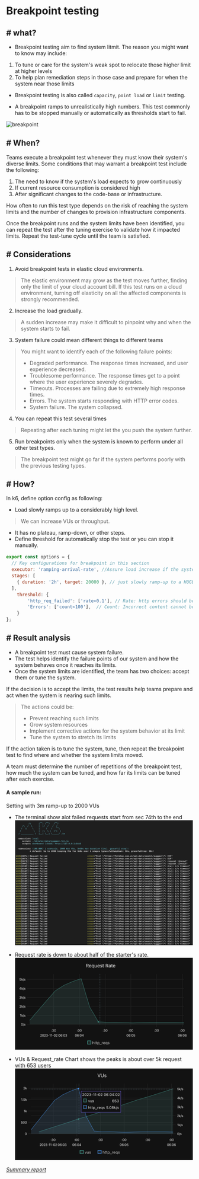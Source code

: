 # Breakpoint testing
## # what?
- Breakpoint testing aim to find system litmit. The reason you might want to know may include: 
1. To tune or care for the system's weak spot to relocate those higher limit at higher levels
2. To help plan remediation steps in those case and prepare for when the system near those limits

- Breakpoint testing is also called `capacity`, `point load` or `limit` testing.

- A breakpoint ramps to unrealistically high numbers. This test commonly has to be stopped manually or automatically as thresholds start to fail. 

![breakpoint](https://k6.io/docs/static/55e471bfd0f779075c1f37f89f5e095d/485a2/chart-breakpoint-test-overview.webp)
## # When?
Teams execute a breakpoint test whenever they must know their system's diverse limits. Some conditions that may warrant a breakpoint test include the following:
1. The need to know if the system's load expects to grow continuously
2. If current resource consumption is considered high
3. After significant changes to the code-base or infrastructure.

How often to run this test type depends on the risk of reaching the system limits and the number of changes to provision infrastructure components.

Once the breakpoint runs and the system limits have been identified, you can repeat the test after the tuning exercise to validate how it impacted limits. Repeat the test-tune cycle until the team is satisfied.

## # Considerations
1. Avoid breakpoint tests in elastic cloud environments.
> The elastic environment may grow as the test moves further, finding only the limit of your cloud account bill. If this test runs on a cloud environment, turning off elasticity on all the affected components is strongly recommended.
2. Increase the load gradually.
> A sudden increase may make it difficult to pinpoint why and when the system starts to fail.

3. System failure could mean different things to different teams
> You might want to identify each of the following failure points:
> - Degraded performance. The response times increased, and user experience decreased.
> - Troublesome performance. The response times get to a point where the user experience severely degrades.
> - Timeouts. Processes are failing due to extremely high response times.
> - Errors. The system starts responding with HTTP error codes.
> - System failure. The system collapsed.

4. You can repeat this test several times
> Repeating after each tuning might let the you push the system further.

5. Run breakpoints only when the system is known to perform under all other test types.
> The breakpoint test might go far if the system performs poorly with the previous testing types.

## # How?
In k6, define option config as following:
- Load slowly ramps up to a considerably high level. 
> We can increase VUs or throughput.
- It has no plateau, ramp-down, or other steps.
- Define threshold for automatically stop the test or you can stop it manually.
```js
export const options = {
  // Key configurations for breakpoint in this section
  executor: 'ramping-arrival-rate', //Assure load increase if the system slows
  stages: [
    { duration: '2h', target: 20000 }, // just slowly ramp-up to a HUGE load
  ],
    threshold: {
        'http_req_failed': ['rate<0.1'], // Rate: http errors should be less than 10%
        'Errors': ['count<100'],  // Count: Incorrect content cannot be returned more than 99 times.
    }
};
```
## # Result analysis
- A breakpoint test must cause system failure. 
- The test helps identify the failure points of our system and how the system behaves once it reaches its limits.
- Once the system limits are identified, the team has two choices: accept them or tune the system.

If the decision is to accept the limits, the test results help teams prepare and act when the system is nearing such limits. 
> The actions could be:
> - Prevent reaching such limits
> - Grow system resources
> - Implement corrective actions for the system behavior at its limit
> - Tune the system to stretch its limits

If the action taken is to tune the system, tune, then repeat the breakpoint test to find where and whether the system limits moved.

A team must determine the number of repetitions of the breakpoint test, how much the system can be tuned, and how far its limits can be tuned after each exercise.

#### A sample run:
Setting with 3m ramp-up to 2000 VUs
- The terminal show alot failed requests start from sec 74th to the end
![Alt text](image.png)
- Request rate is down to about half of the starter's rate.
![Alt text](image-1.png)

- VUs & Request_rate Chart shows the peaks is about over 5k request with 653 users
![Alt text](image-2.png)

*[Summary report](/results/k6%20report%20@breakpoint.html)*